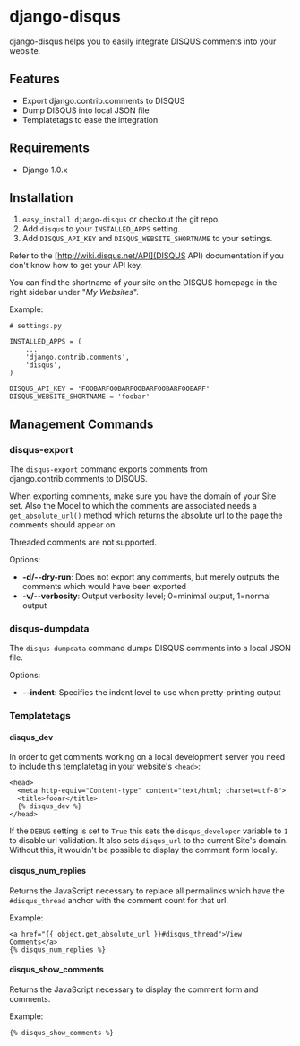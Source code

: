 # django-disqus

django-disqus helps you to easily integrate DISQUS comments into your website.

## Features

* Export django.contrib.comments to DISQUS
* Dump DISQUS into local JSON file
* Templatetags to ease the integration

## Requirements

 * Django 1.0.x

## Installation

1. `easy_install django-disqus` or checkout the git repo.
2. Add `disqus` to your `INSTALLED_APPS` setting.
3. Add `DISQUS_API_KEY` and `DISQUS_WEBSITE_SHORTNAME` to your settings.

Refer to the [http://wiki.disqus.net/API](DISQUS API) documentation if you
don't know how to get your API key.

You can find the shortname of your site on the DISQUS homepage in the right 
sidebar under "_My Websites_".

Example:

    # settings.py
    
    INSTALLED_APPS = (
        ...
        'django.contrib.comments',
        'disqus',
    )

    DISQUS_API_KEY = 'FOOBARFOOBARFOOBARFOOBARFOOBARF'
    DISQUS_WEBSITE_SHORTNAME = 'foobar'

## Management Commands

### disqus-export

The `disqus-export` command exports comments from django.contrib.comments to 
DISQUS.

When exporting comments, make sure you have the domain of your Site set. Also
the Model to which the comments are associated needs a `get_absolute_url()`
method which returns the absolute url to the page the comments should
appear on.

Threaded comments are not supported.

Options:

* __-d/--dry-run__: Does not export any comments, but merely outputs the
comments which would have been exported
* __-v/--verbosity__: Output verbosity level; 0=minimal output, 1=normal output

### disqus-dumpdata

The `disqus-dumpdata` command dumps DISQUS comments into a local JSON file.

Options:

* __--indent__: Specifies the indent level to use when pretty-printing output

### Templatetags

#### disqus\_dev

In order to get comments working on a local development server you need to 
include this templatetag in your website's `<head>`:

    <head>
      <meta http-equiv="Content-type" content="text/html; charset=utf-8">
      <title>fooar</title>
      {% disqus_dev %}
    </head>

If the `DEBUG` setting is set to `True` this sets the `disqus_developer` 
variable to `1` to disable url validation. It also sets `disqus_url` 
to the current Site's domain. Without this, it wouldn't be possible to display 
the comment form locally.

#### **disqus\_num\_replies**

Returns the JavaScript necessary to replace all permalinks which have the 
`#disqus_thread` anchor with the comment count for that url.

Example:

    <a href="{{ object.get_absolute_url }}#disqus_thread">View Comments</a>
    {% disqus_num_replies %}

#### **disqus\_show\_comments** 

Returns the JavaScript necessary to display the comment form and comments.

Example:

    {% disqus_show_comments %}
